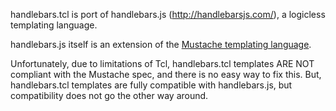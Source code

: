 handlebars.tcl is port of handlebars.js (http://handlebarsjs.com/), a logicless templating language.

handlebars.js itself is an extension of the [Mustache templating language](http://mustache.github.com/).

Unfortunately, due to limitations of Tcl, handlebars.tcl templates ARE NOT compliant with the Mustache spec,
and there is no easy way to fix this. But, handlebars.tcl templates are fully compatible with handlebars.js,
but compatibility does not go the other way around.